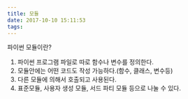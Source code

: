 ```yaml
---
title: 모듈
date: 2017-10-10 15:11:53
tags:
---
```

파이썬 모듈이란?

1) 파이썬 프로그램  파일로 따로  함수나 변수를 정의한다.
2) 모듈안에는 어떤 코드도 작성 가능하다.(함수, 클래스, 변수등)
3) 다른 모듈에 의해서 호출되고 사용된다.
4) 표준모듈, 사용자 생성 모듈, 서드 파티 모듈 등으로 나눌 수 있다.
